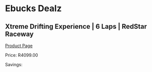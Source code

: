 
# Ebucks Dealz
## Xtreme Drifting Experience | 6 Laps | RedStar Raceway
[Product Page](https://www.ebucks.com/web/shop/productSelected.do?prodId=725884134&catId=322194323)

Price: R4099.00

Savings: 


	